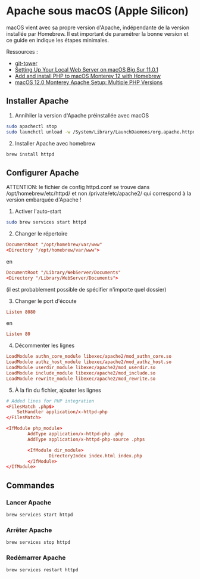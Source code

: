 # Apache sous macOS (Apple Silicon)

macOS vient avec sa propre version d'Apache, indépendante de la version installée par Homebrew. Il est important de paramétrer la bonne version et ce guide en indique les étapes minimales.

Ressources :
- [git-tower](https://www.git-tower.com/blog/apache-on-macos/#installation)
- [Setting Up Your Local Web Server on macOS Big Sur 11.0.1](https://tech-cookbook.com/2020/11/14/setting-up-your-local-web-server-on-macos-big-sur-11-0-1-2020-mamp-macos-apache-mysql-php/)
- [Add and install PHP to macOS Monterey 12 with Homebrew](https://wpbeaches.com/updating-to-php-versions-7-4-and-8-on-macos-12-monterey/)
- [macOS 12.0 Monterey Apache Setup: Multiple PHP Versions](https://getgrav.org/blog/macos-monterey-apache-multiple-php-versions)

## Installer Apache

1. Annihiler la version d'Apache préinstallée avec macOS

```bash
sudo apachectl stop 
sudo launchctl unload -w /System/Library/LaunchDaemons/org.apache.httpd.plist
```

2. Installer Apache avec homebrew
``` bash
brew install httpd
```

## Configurer Apache

ATTENTION: le fichier de config httpd.conf se trouve dans /opt/homebrew/etc/httpd/ et non /private/etc/apache2/ qui correspond à la version embarquée d'Apache !

1. Activer l'auto-start
``` bash
sudo brew services start httpd
```

2. Changer le répertoire
``` conf
DocumentRoot "/opt/homebrew/var/www"
<Directory "/opt/homebrew/var/www">
```

en

``` conf
DocumentRoot "/Library/WebServer/Documents"
<Directory "/Library/WebServer/Documents">
```

(il est probablement possible de spécifier n'importe quel dossier)

3. Changer le port d'écoute
```conf
Listen 8080
```

en

```conf
Listen 80
```

4. Décommenter les lignes
```conf
LoadModule authn_core_module libexec/apache2/mod_authn_core.so
LoadModule authz_host_module libexec/apache2/mod_authz_host.so
LoadModule userdir_module libexec/apache2/mod_userdir.so
LoadModule include_module libexec/apache2/mod_include.so
LoadModule rewrite_module libexec/apache2/mod_rewrite.so
```

5. À la fin du fichier, ajouter les lignes

```conf
# Added lines for PHP integration
<FilesMatch .php$>
    SetHandler application/x-httpd-php
</FilesMatch>

<IfModule php_module>
        AddType application/x-httpd-php .php
        AddType application/x-httpd-php-source .phps

        <IfModule dir_module>
                DirectoryIndex index.html index.php
        </IfModule>
</IfModule>
```

## Commandes

### Lancer Apache
```bash
brew services start httpd
```

### Arrêter Apache
```bash
brew services stop httpd
```

### Redémarrer Apache
```bash
brew services restart httpd
```
